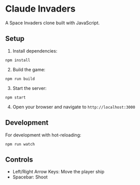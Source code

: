# Claude Invaders

A Space Invaders clone built with JavaScript.

## Setup

1. Install dependencies:
```
npm install
```

2. Build the game:
```
npm run build
```

3. Start the server:
```
npm start
```

4. Open your browser and navigate to `http://localhost:3000`

## Development

For development with hot-reloading:
```
npm run watch
```

## Controls

- Left/Right Arrow Keys: Move the player ship
- Spacebar: Shoot
